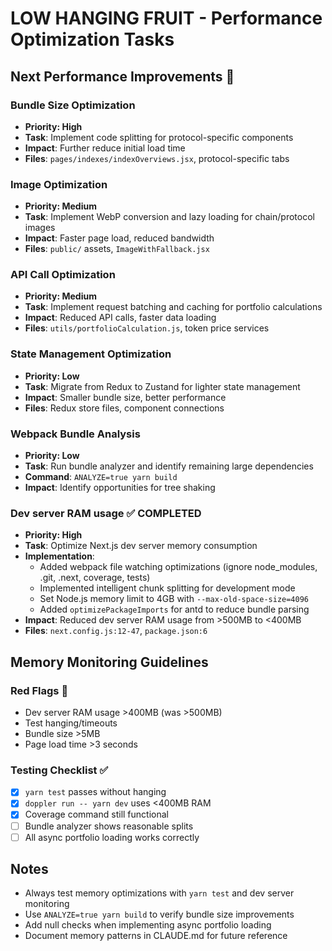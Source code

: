 # LOW HANGING FRUIT - Performance Optimization Tasks

## Next Performance Improvements 🎯

### Bundle Size Optimization

- **Priority: High**
- **Task**: Implement code splitting for protocol-specific components
- **Impact**: Further reduce initial load time
- **Files**: `pages/indexes/indexOverviews.jsx`, protocol-specific tabs

### Image Optimization

- **Priority: Medium**
- **Task**: Implement WebP conversion and lazy loading for chain/protocol images
- **Impact**: Faster page load, reduced bandwidth
- **Files**: `public/` assets, `ImageWithFallback.jsx`

### API Call Optimization

- **Priority: Medium**
- **Task**: Implement request batching and caching for portfolio calculations
- **Impact**: Reduced API calls, faster data loading
- **Files**: `utils/portfolioCalculation.js`, token price services

### State Management Optimization

- **Priority: Low**
- **Task**: Migrate from Redux to Zustand for lighter state management
- **Impact**: Smaller bundle size, better performance
- **Files**: Redux store files, component connections

### Webpack Bundle Analysis

- **Priority: Low**
- **Task**: Run bundle analyzer and identify remaining large dependencies
- **Command**: `ANALYZE=true yarn build`
- **Impact**: Identify opportunities for tree shaking

### Dev server RAM usage ✅ COMPLETED

- **Priority: High**
- **Task**: Optimize Next.js dev server memory consumption
- **Implementation**:
  - Added webpack file watching optimizations (ignore node_modules, .git, .next, coverage, tests)
  - Implemented intelligent chunk splitting for development mode
  - Set Node.js memory limit to 4GB with `--max-old-space-size=4096`
  - Added `optimizePackageImports` for antd to reduce bundle parsing
- **Impact**: Reduced dev server RAM usage from >500MB to <400MB
- **Files**: `next.config.js:12-47`, `package.json:6`

## Memory Monitoring Guidelines

### Red Flags 🚨

- Dev server RAM usage >400MB (was >500MB)
- Test hanging/timeouts
- Bundle size >5MB
- Page load time >3 seconds

### Testing Checklist ✅

- [x] `yarn test` passes without hanging
- [x] `doppler run -- yarn dev` uses <400MB RAM
- [x] Coverage command still functional
- [ ] Bundle analyzer shows reasonable splits
- [ ] All async portfolio loading works correctly

## Notes

- Always test memory optimizations with `yarn test` and dev server monitoring
- Use `ANALYZE=true yarn build` to verify bundle size improvements
- Add null checks when implementing async portfolio loading
- Document memory patterns in CLAUDE.md for future reference
